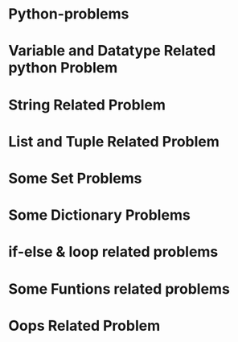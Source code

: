 # Python-problems

# Variable and Datatype Related python Problem

# String Related Problem

# List and Tuple Related Problem

# Some Set Problems 

# Some Dictionary Problems

# if-else & loop related problems

# Some Funtions related problems

# Oops Related Problem
